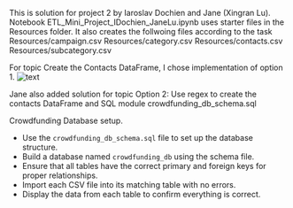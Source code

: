This is solution for project 2 by Iaroslav Dochien and Jane (Xingran Lu).
Notebook ETL_Mini_Project_IDochien_JaneLu.ipynb uses starter files in the Resources folder.
It also creates the follwoing files according to the task
        Resources/campaign.csv
        Resources/category.csv
        Resources/contacts.csv
        Resources/subcategory.csv

For topic Create the Contacts DataFrame, I chose implementation of option 1.
![text](https://github.com/yslavcom-code/Crowdfunding_ETL/blob/main/ETL_Mini_Project_IDochien_JaneLu.ipynb)

Jane also added solution for topic Option 2: Use regex to create the contacts DataFrame and SQL module crowdfunding_db_schema.sql

Crowdfunding Database setup.
   - Use the `crowdfunding_db_schema.sql` file to set up the database structure.
   - Build a database named `crowdfunding_db` using the schema file.
   - Ensure that all tables have the correct primary and foreign keys for proper relationships.
   - Import each CSV file into its matching table with no errors.
   - Display the data from each table to confirm everything is correct.
